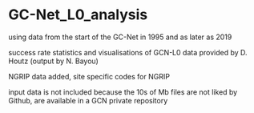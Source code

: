 # GC-Net_L0_analysis
using data from the start of the GC-Net in 1995 and as later as 2019

success rate statistics and visualisations of GCN-L0 data provided by D. Houtz (output by N. Bayou)

NGRIP data added, site specific codes for NGRIP

input data is not included because the 10s of Mb files are not liked by Github, are available in a GCN private repository
